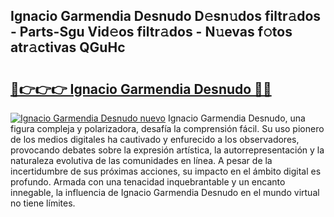 ## Ignacio Garmendia Desnudo D𝚎sn𝚞dos filtr𝚊dos - Parts-Sgu Vid𝚎os filtr𝚊dos - N𝚞evas f𝚘tos atr𝚊ctivas QGuHc

# <h2><a href="http://mbb2vh.tromn.icu/?c=Ignacio+Garmendia+Desnudo">🔗👉👉👉 Ignacio Garmendia Desnudo 🔗🔗</a></h2>

[![Ignacio Garmendia Desnudo nuevo](https://i.imgur.com/pEAQMta.gif)](http://mbb2vh.tromn.icu/?c=Ignacio+Garmendia+Desnudo)
Ignacio Garmendia Desnudo, una figura compleja y polarizadora, desafía la comprensión fácil. Su uso pionero de los medios digitales ha cautivado y enfurecido a los observadores, provocando debates sobre la expresión artística, la autorrepresentación y la naturaleza evolutiva de las comunidades en línea. A pesar de la incertidumbre de sus próximas acciones, su impacto en el ámbito digital es profundo. Armada con una tenacidad inquebrantable y un encanto innegable, la influencia de Ignacio Garmendia Desnudo en el mundo virtual no tiene límites.
